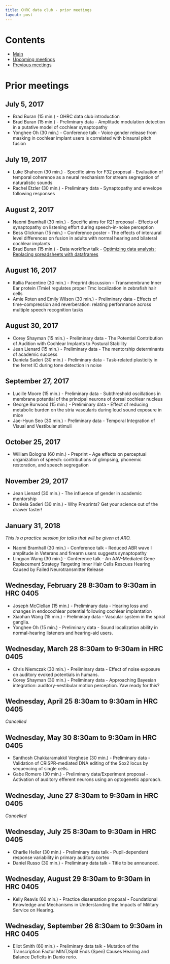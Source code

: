 ```yaml
---
title: OHRC data club - prior meetings
layout: post
---
```

# Contents

* [Main](index.md)
* [Upcoming meetings](upcoming.md)
* [Previous meetings](prior.md)

# Prior meetings

## July 5, 2017
* Brad Buran (15 min.) - OHRC data club introduction
* Brad Buran (15 min.) - Preliminary data - Amplitude modulation detection in a putative model of cochlear synaptopathy
* Yonghee Oh (30 min.) - Conference talk - Voice gender release from masking in cochlear implant users is correlated with binaural pitch fusion

## July 19, 2017
* Luke Shaheen (30 min.) - Specific aims for F32 proposal - Evaluation of temporal coherence as a neural mechanism for stream segregation of naturalistic sounds
* Rachel Etzler (30 min.) - Preliminary data - Synaptopathy and envelope following responses

## August 2, 2017
* Naomi Bramhall (30 min.) - Specific aims for R21 proposal - Effects of synaptopathy on listening effort during speech-in-noise perception
* Bess Glickman (15 min.) - Conference poster - The effects of interaural level differences on fusion in adults with normal hearing and bilateral cochlear implants
* Brad Buran (15 min.) - Data workflow talk - [Optimizing data analysis: Replacing spreadsheets with dataframes](https://github.com/bburan/dataframes-demo)

## August 16, 2017
* Itallia Pacentine (30 min.) - Preprint discussion - Transmembrane Inner Ear protein (Tmie) regulates proper Tmc localization in zebrafish hair cells
* Amie Roten and Emily Wilson (30 min.) - Preliminary data - Effects of time-compression and reverberation: relating performance across multiple speech recognition tasks

## August 30, 2017
* Corey Shayman (15 min.) - Preliminary data - The Potential Contribution of Audition with Cochlear Implants to Postural Stability
* Jean Lienard (15 min.) - Preliminary data - The mentorship determinants of academic success
* Daniela Saderi (30 min.) - Preliminary data - Task-related plasticity in the ferret IC during tone detection in noise

## September 27, 2017
* Lucille Moore (15 min.) - Preliminary data - Subthreshold oscillations in membrane potential of the principal neurons of dorsal cochlear nucleus
* George Burwood (15 min.) - Preliminary data - Effect of reducing metabolic burden on the stria vascularis during loud sound exposure in mice
* Jae-Hyun Seo (30 min.) - Preliminary data - Temporal Integration of Visual and Vestibular stimuli

## October 25, 2017
* William Bologna (60 min.) - Preprint - Age effects on perceptual organization of speech: contributions of glimpsing, phonemic restoration, and speech segregation

## November 29, 2017
* Jean Lienard (30 min.) - The influence of gender in academic mentorship
* Daniela Saderi (30 min.) - Why Preprints? Get your science out of the drawer faster!

## January 31, 2018
*This is a practice session for talks that will be given at ARO.*
* Naomi Bramhall (30 min.) - Conference talk - Reduced ABR wave I amplitude in Veterans and firearm users suggests synaptopathy
* Lingyan Wang (30 min.) - Conference talk - An AAV-Mediated Gene Replacement Strategy Targeting Inner Hair Cells Rescues Hearing Caused by Failed Neurotransmitter Release

## Wednesday, February 28 8:30am to 9:30am in HRC 0405
* Joseph McClellan (15 min.) - Preliminary data - Hearing loss and changes in endocochlear potential following cochlear implantation
* Xiaohan Wang (15 min.) - Preliminary data - Vascular system in the spiral ganglia.
* Yonghee Oh (15 min.) - Preliminary data - Sound localization ability in normal-hearing listeners and hearing-aid users.

## Wednesday, March 28 8:30am to 9:30am in HRC 0405
* Chris Niemczak (30 min.) - Preliminary data - Effect of noise exposure on auditory evoked potentials in humans.
* Corey Shayman (30 min.) - Preliminary data - Approaching Bayesian integration: auditory-vestibular motion perception. Yaw ready for this?

## Wednesday, April 25 8:30am to 9:30am in HRC 0405
*Cancelled*

## Wednesday, May 30 8:30am to 9:30am in HRC 0405
* Santhosh Chakkaramakkil Verghese (30 min.) - Preliminary data - Validation of CRISPR-mediated DNA editing of the Sox2 locus by sequencing of single cells.
* Gabe Romero (30 min.) - Preliminary data/Experiment proposal - Activation of auditory efferent neurons using an optogenetic approach.

## Wednesday, June 27 8:30am to 9:30am in HRC 0405
*Cancelled*

## Wednesday, July 25 8:30am to 9:30am in HRC 0405
* Charlie Heller (30 min.) - Preliminary data talk - Pupil-dependent response variability in primary auditory cortex
* Daniel Russo (30 min.) - Preliminary data talk - Title to be announced.

## Wednesday, August 29 8:30am to 9:30am in HRC 0405
* Kelly Reavis (60 min.) - Practice dissersation proposal - Foundational Knowledge and Mechanisms in Understanding the Impacts of Military Service on Hearing.

## Wednesday, September 26 8:30am to 9:30am in HRC 0405
* Eliot Smith (60 min.) - Preliminary data talk - Mutation of the Transcription Factor MINT/Split Ends (Spen) Causes Hearing and Balance Deficits in Danio rerio.
